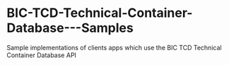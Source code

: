 # BIC-TCD-Technical-Container-Database---Samples
Sample implementations of clients apps which use the BIC TCD Technical Container Database API
